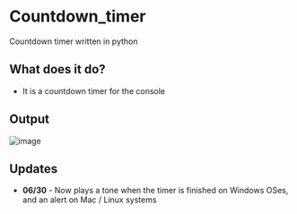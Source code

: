 # Countdown_timer
Countdown timer written in python
## What does it do?
* It is a countdown timer for the console
## Output
![image](https://user-images.githubusercontent.com/48565067/176534344-faeceef7-df37-4b10-b074-8de9f1c0c1ca.png)
## Updates
* **06/30** - Now plays a tone when the timer is finished on Windows OSes, and an alert on Mac / Linux systems
